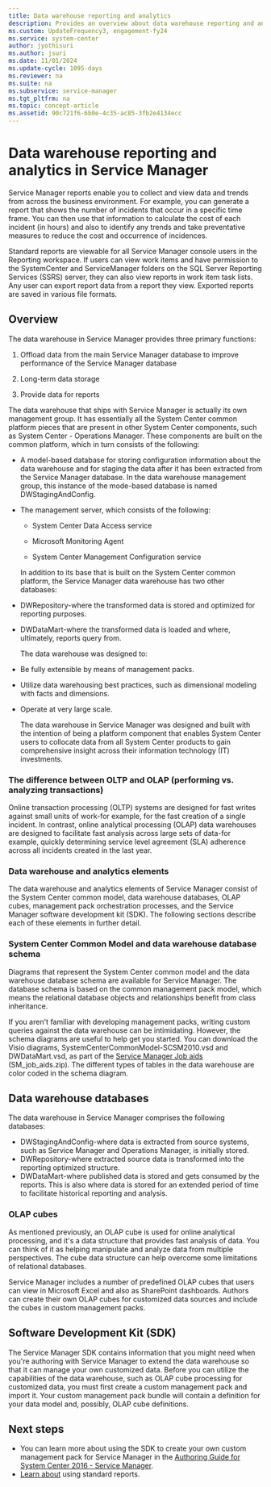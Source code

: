 ```yaml
---
title: Data warehouse reporting and analytics
description: Provides an overview about data warehouse reporting and analytics in Service Manager.
ms.custom: UpdateFrequency3, engagement-fy24
ms.service: system-center
author: jyothisuri
ms.author: jsuri
ms.date: 11/01/2024
ms.update-cycle: 1095-days
ms.reviewer: na
ms.suite: na
ms.subservice: service-manager
ms.tgt_pltfrm: na
ms.topic: concept-article
ms.assetid: 90c721f6-6b0e-4c35-ac85-3fb2e4134ecc
---
```


# Data warehouse reporting and analytics in Service Manager



Service Manager reports enable you to collect and view data and trends from across the business environment. For example, you can generate a report that shows the number of incidents that occur in a specific time frame. You can then use that information to calculate the cost of each incident \(in hours\) and also to identify any trends and take preventative measures to reduce the cost and occurrence of incidences.  

 Standard reports are viewable for all Service Manager console users in the Reporting workspace. If users can view work items and have permission to the SystemCenter and ServiceManager folders on the SQL&nbsp;Server Reporting Services \(SSRS\) server, they can also view reports in work item task lists. Any user can export report data from a report they view. Exported reports are saved in various file formats.  

## Overview

The data warehouse in Service Manager provides three primary functions:  

1. Offload data from the main Service Manager database to improve performance of the Service Manager database  

2. Long\-term data storage  

3. Provide data for reports  

The data warehouse that ships with Service Manager is actually its own management group. It has essentially all the System Center common platform pieces that are present in other System Center components, such as System Center - Operations Manager. These components are built on the common platform, which in turn consists of the following:  

- A model\-based database for storing configuration information about the data warehouse and for staging the data after it has been extracted from the Service Manager database. In the data warehouse management group, this instance of the mode\-based database is named DWStagingAndConfig.  

- The management server, which consists of the following:  

  - System Center Data Access service  

  - Microsoft Monitoring Agent  

  - System Center Management Configuration service  

  In addition to its base that is built on the System Center common platform, the Service Manager data warehouse has two other databases:  

- DWRepository-where the transformed data is stored and optimized for reporting purposes.  

- DWDataMart-where the transformed data is loaded and where, ultimately, reports query from.  

  The data warehouse was designed to:  

- Be fully extensible by means of management packs.  

- Utilize data warehousing best practices, such as dimensional modeling with facts and dimensions.  

- Operate at very large scale.  

  The data warehouse in Service Manager was designed and built with the intention of being a platform component that enables System Center users to collocate data from all System Center products to gain comprehensive insight across their information technology \(IT\) investments.  

### The difference between OLTP and OLAP \(performing vs. analyzing transactions\)  

 Online transaction processing \(OLTP\) systems are designed for fast writes against small units of work-for example, for the fast creation of a single incident. In contrast, online analytical processing \(OLAP\) data warehouses are designed to facilitate fast analysis across large sets of data-for example, quickly determining service level agreement \(SLA\) adherence across all incidents created in the last year.  

### Data warehouse and analytics elements

The data warehouse and analytics elements of Service Manager consist of the System Center common model, data warehouse databases, OLAP cubes, management pack orchestration processes, and the Service Manager software development kit \(SDK\). The following sections describe each of these elements in further detail.  

### System Center Common Model and data warehouse database schema

Diagrams that represent the System Center common model and the data warehouse database schema are available for Service Manager. The database schema is based on the common management pack model, which means the relational database objects and relationships benefit from class inheritance.  

If you aren't familiar with developing management packs, writing custom queries against the data warehouse can be intimidating. However, the schema diagrams are useful to help get you started. You can download the Visio diagrams, SystemCenterCommonModel\-SCSM2010.vsd and DWDataMart.vsd, as part of the [Service Manager Job aids](https://go.microsoft.com/fwlink/p/?LinkID=186291) \(SM\_job\_aids.zip\). The different types of tables in the data warehouse are color coded in the schema diagram.  

## Data warehouse databases

The data warehouse in Service Manager comprises the following databases:  

- DWStagingAndConfig-where data is extracted from source systems, such as Service Manager and Operations Manager, is initially stored.  
- DWRepository-where extracted source data is transformed into the reporting optimized structure.  
- DWDataMart-where published data is stored and gets consumed by the reports. This is also where data is stored for an extended period of time to facilitate historical reporting and analysis.  

### OLAP cubes

As mentioned previously, an OLAP cube is used for online analytical processing, and it's a data structure that provides fast analysis of data. You can think of it as helping manipulate and analyze data from multiple perspectives. The cube data structure can help overcome some limitations of relational databases.  

Service Manager includes a number of predefined OLAP cubes that users can view in Microsoft Excel and also as SharePoint dashboards. Authors can create their own OLAP cubes for customized data sources and include the cubes in custom management packs.  

## Software Development Kit (SDK)

 The Service Manager SDK contains information that you might need when you're authoring with Service Manager to extend the data warehouse so that it can manage your own customized data. Before you can utilize the capabilities of the data warehouse, such as OLAP cube processing for customized data, you must first create a custom management pack and import it. Your custom management pack bundle will contain a definition for your data model and, possibly, OLAP cube definitions.  

## Next steps

- You can learn more about using the SDK to create your own custom management pack for Service Manager in the [Authoring Guide for System Center 2016 - Service Manager](author-with-sm.md).
- [Learn about](standard-reports.md) using standard reports.
